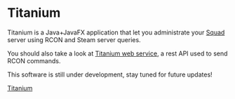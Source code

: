 # Titanium

Titanium is a Java+JavaFX application that let you administrate your [Squad](http://joinsquad.com/) server using RCON and Steam server queries.

You should also take a look at [Titanium web service](https://github.com/ScreachFr/titanium_webService), a rest API used to send RCON commands.

This software is still under development, stay tuned for future updates!

[Titanium](https://imgur.com/6PZVB8u)

